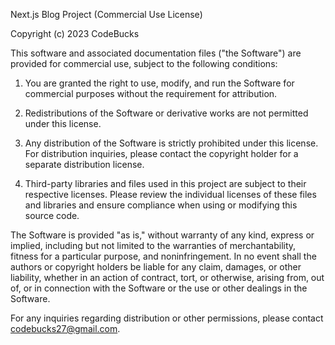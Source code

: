 Next.js Blog Project (Commercial Use License)

Copyright (c) 2023 CodeBucks

This software and associated documentation files ("the Software") are provided for commercial use, subject to the following conditions:

1. You are granted the right to use, modify, and run the Software for commercial purposes without the requirement for attribution.

2. Redistributions of the Software or derivative works are not permitted under this license.

3. Any distribution of the Software is strictly prohibited under this license. For distribution inquiries, please contact the copyright holder for a separate distribution license.

4. Third-party libraries and files used in this project are subject to their respective licenses. Please review the individual licenses of these files and libraries and ensure compliance when using or modifying this source code.

The Software is provided "as is," without warranty of any kind, express or implied, including but not limited to the warranties of merchantability, fitness for a particular purpose, and noninfringement. In no event shall the authors or copyright holders be liable for any claim, damages, or other liability, whether in an action of contract, tort, or otherwise, arising from, out of, or in connection with the Software or the use or other dealings in the Software.

For any inquiries regarding distribution or other permissions, please contact codebucks27@gmail.com.

